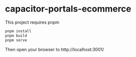 # capacitor-portals-ecommerce
This project requires pnpm
```sh
pnpm install
pnpm build
pnpm serve
```

Then open your browser to http://localhost:3001/
